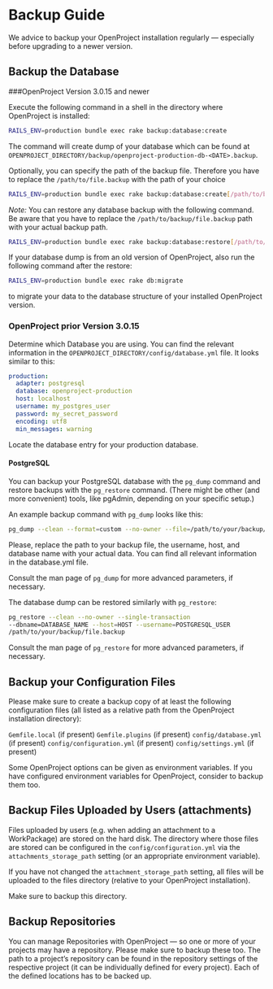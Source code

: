 # Backup Guide

We advice to backup your OpenProject installation regularly — especially before upgrading to a newer version.

## Backup the Database

###OpenProject Version 3.0.15 and newer

Execute the following command in a shell in the directory where OpenProject is installed:

```bash
RAILS_ENV=production bundle exec rake backup:database:create
```

The command will create dump of your database which can be found at `OPENPROJECT_DIRECTORY/backup/openproject-production-db-<DATE>.backup`.

Optionally, you can specify the path of the backup file. Therefore you have to replace the `/path/to/file.backup` with the path of your choice

```bash
RAILS_ENV=production bundle exec rake backup:database:create[/path/to/backup/file.backup]
```
*Note:* You can restore any database backup with the following command. Be aware that you have to replace the `/path/to/backup/file.backup` path with your actual backup path.

```bash
RAILS_ENV=production bundle exec rake backup:database:restore[/path/to/backup/file.backup]
```

If your database dump is from an old version of OpenProject, also run the following command after the restore:

```bash
RAILS_ENV=production bundle exec rake db:migrate
```

to migrate your data to the database structure of your installed OpenProject version.

### OpenProject prior Version 3.0.15

Determine which Database you are using. You can find the relevant information in the `OPENPROJECT_DIRECTORY/config/database.yml` file. It looks similar to this:

```yaml
production:
  adapter: postgresql
  database: openproject-production
  host: localhost
  username: my_postgres_user
  password: my_secret_password
  encoding: utf8
  min_messages: warning
```

Locate the database entry for your production database.

#### PostgreSQL
You can backup your PostgreSQL database with the `pg_dump` command and restore backups with the `pg_restore` command. (There might be other (and more convenient) tools, like pgAdmin, depending on your specific setup.)

An example backup command with `pg_dump` looks like this:

```bash
pg_dump --clean --format=custom --no-owner --file=/path/to/your/backup/file.backup --username=POSTGRESQL_USER --host=HOST DATABASE_NAME
```

Please, replace the path to your backup file, the username, host, and database name with your actual data. You can find all relevant information in the database.yml file.

Consult the man page of `pg_dump` for more advanced parameters, if necessary.

The database dump can be restored similarly with `pg_restore`:

```bash
pg_restore --clean --no-owner --single-transaction
--dbname=DATABASE_NAME --host=HOST --username=POSTGRESQL_USER
/path/to/your/backup/file.backup
```

Consult the man page of `pg_restore` for more advanced parameters, if necessary.

## Backup your Configuration Files
Please make sure to create a backup copy of at least the following configuration files (all listed as a relative path from the OpenProject installation directory):

`Gemfile.local` (if present)
`Gemfile.plugins` (if present)
`config/database.yml` (if present)
`config/configuration.yml` (if present)
`config/settings.yml` (if present)

Some OpenProject options can be given as environment variables. If you have configured environment variables for OpenProject, consider to backup them too.

## Backup Files Uploaded by Users (attachments)
Files uploaded by users (e.g. when adding an attachment to a WorkPackage) are stored on the hard disk. The directory where those files are stored can be configured in the `config/configuration.yml` via the `attachments_storage_path` setting (or an
appropriate environment variable).

If you have not changed the `attachment_storage_path` setting, all files will be uploaded to the files directory (relative to your OpenProject installation).

Make sure to backup this directory.

## Backup Repositories
You can manage Repositories with OpenProject — so one or more of your projects may have a repository. Please make sure to backup these too. The path to a project’s repository can be found in the repository settings of the respective project (it can be individually defined for every project). Each of the defined locations has to be backed up.
